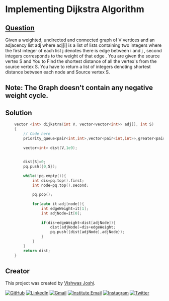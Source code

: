 # Implementing Dijkstra Algorithm

## [Question](https://practice.geeksforgeeks.org/problems/implementing-dijkstra-set-1-adjacency-matrix/1?utm_source=gfg&utm_medium=article&utm_campaign=bottom_sticky_on_article)  
Given a weighted, undirected and connected graph of V vertices and an adjacency list adj where adj[i] is a list of lists containing two integers where the first integer of each list j denotes there is edge between i and j , second integers corresponds to the weight of that  edge . 
  You are given the source vertex S and You to Find the shortest distance of all the vertex's from the source vertex S. 
  You have to return a list of integers denoting shortest distance between each node and Source vertex S.
 

Note: The Graph doesn't contain any negative weight cycle.
---

## Solution

```cpp
    vector <int> dijkstra(int V, vector<vector<int>> adj[], int S)
    {
        // Code here
        priority_queue<pair<int,int>,vector<pair<int,int>>,greater<pair<int,int>>> pq;
        
        vector<int> dist(V,1e9);
        
        
        dist[S]=0;
        pq.push({0,S});
        
        while(!pq.empty()){
            int dis=pq.top().first;
            int node=pq.top().second;
            
            pq.pop();
            
            for(auto it:adj[node]){
                int edgeWeight=it[1];
                int adjNode=it[0];
                
                if(dis+edgeWeight<dist[adjNode]){
                    dist[adjNode]=dis+edgeWeight;
                    pq.push({dist[adjNode],adjNode});
                }
            }
        }
        return dist;
    }
```
## Creator

This project was created by [Vishwas Joshi](https://github.com/vishwasjoshi2019).


[![GitHub](https://img.shields.io/badge/GitHub-%40vishwasjoshi2019-blue)](https://github.com/vishwasjoshi2019)
[![LinkedIn](https://img.shields.io/badge/LinkedIn-%40vishwasjoshi2019-blue)](https://www.linkedin.com/in/vishwasjoshi2019/)
[![Gmail](https://img.shields.io/badge/Gmail-vishwasjoshi2019%40gmail.com-red)](mailto:vishwasjoshi2019@gmail.com)
[![Institute Email](https://img.shields.io/badge/Institute%20Email-vishwas.j%40iitgn.ac.in-red)](mailto:vishwas.j@iitgn.ac.in)
[![Instagram](https://img.shields.io/badge/Instagram-%40cursed__geek-orange)](https://www.instagram.com/cursed_geek/)
[![Twitter](https://img.shields.io/badge/Twitter-%40Vishwas79116150-blue)](https://twitter.com/Vishwas79116150)


